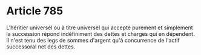 # Article 785

L'héritier universel ou à titre universel qui accepte purement et simplement la succession répond indéfiniment des dettes et charges qui en dépendent.   Il n'est tenu des legs de sommes d'argent qu'à concurrence de l'actif successoral net des dettes.